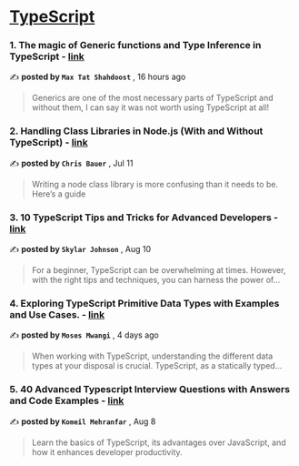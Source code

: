 
<h1><a href=https://medium.com/tag/typescript-tips/recommended target="_blank" rel="noopener noreferrer">TypeScript</a></h1>
<h3>1. The magic of Generic functions and Type Inference in TypeScript - <a href=https://medium.com/@maxtsh/the-magic-of-generic-functions-and-inference-in-typescript-1f943d759b7e?source=tag_recommended_feed---------0-84----------typescript_tips----------6783bcd4_c1f0_4318_a2fe_551494295077------- target="_blank" rel="noopener noreferrer">link</a></h3>

✍️ **posted by `Max Tat Shahdoost`** <date> , 16 hours ago</date>

<blockquote>Generics are one of the most necessary parts of TypeScript and without them, I can say it was not worth using TypeScript at all!</blockquote>

<h3>2. Handling Class Libraries in Node.js (With and Without TypeScript) - <a href=https://medium.com/better-programming/handling-class-libraries-in-node-js-with-and-without-typescript-39b73b2186b6?source=tag_recommended_feed---------1-107----------typescript_tips----------6783bcd4_c1f0_4318_a2fe_551494295077------- target="_blank" rel="noopener noreferrer">link</a></h3>

✍️ **posted by `Chris Bauer`** <date> , Jul 11</date>

<blockquote>Writing a node class library is more confusing than it needs to be. Here’s a guide</blockquote>

<h3>3. 10 TypeScript Tips and Tricks for Advanced Developers - <a href=https://medium.com/@codegirljs/10-typescript-tips-and-tricks-for-advanced-developers-25db6fe6aa72?source=tag_recommended_feed---------2-85----------typescript_tips----------6783bcd4_c1f0_4318_a2fe_551494295077------- target="_blank" rel="noopener noreferrer">link</a></h3>

✍️ **posted by `Skylar Johnson`** <date> , Aug 10</date>

<blockquote>For a beginner, TypeScript can be overwhelming at times. However, with the right tips and techniques, you can harness the power of…</blockquote>

<h3>4. Exploring TypeScript Primitive Data Types with Examples and Use Cases. - <a href=https://medium.com/@MosesSoftEng/exploring-typescript-primitive-data-types-with-examples-and-use-cases-3c9487d74a43?source=tag_recommended_feed---------3-84----------typescript_tips----------6783bcd4_c1f0_4318_a2fe_551494295077------- target="_blank" rel="noopener noreferrer">link</a></h3>

✍️ **posted by `Moses Mwangi`** <date> , 4 days ago</date>

<blockquote>When working with TypeScript, understanding the different data types at your disposal is crucial. TypeScript, as a statically typed…</blockquote>

<h3>5. 40 Advanced Typescript Interview Questions with Answers and Code Examples - <a href=https://medium.com/@komeil.mehranfar/40-advanced-typescript-interview-questions-with-answers-and-code-examples-9b75b9df45d6?source=tag_recommended_feed---------4-85----------typescript_tips----------6783bcd4_c1f0_4318_a2fe_551494295077------- target="_blank" rel="noopener noreferrer">link</a></h3>

✍️ **posted by `Komeil Mehranfar`** <date> , Aug 8</date>

<blockquote>Learn the basics of TypeScript, its advantages over JavaScript, and how it enhances developer productivity.</blockquote>

